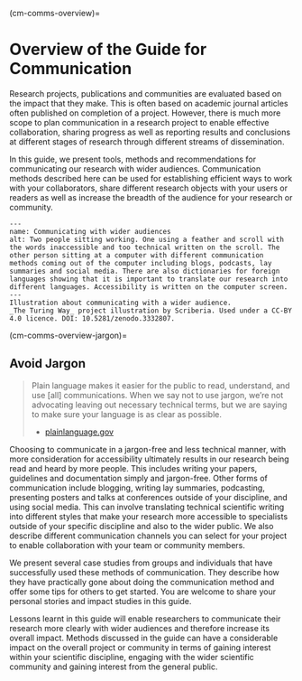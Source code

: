 (cm-comms-overview)=
# Overview of the Guide for Communication

Research projects, publications and communities are evaluated based on the impact that they make.
This is often based on academic journal articles often published on completion of a project.
However, there is much more scope to plan communication in a research project to enable effective collaboration, sharing progress as well as reporting results and conclusions at different stages of research through different streams of dissemination.

In this guide, we present tools, methods and recommendations for communicating our research with wider audiences.
Communication methods described here can be used for establishing efficient ways to work with your collaborators, share different research objects with your users or readers as well as increase the breadth of the audience for your research or community.

```{figure} ../figures/communication-styles-with-text.jpg
---
name: Communicating with wider audiences
alt: Two people sitting working. One using a feather and scroll with the words inaccessible and too technical written on the scroll. The other person sitting at a computer with different communication methods coming out of the computer including blogs, podcasts, lay summaries and social media. There are also dictionaries for foreign languages showing that it is important to translate our research into different languages. Accessibility is written on the computer screen.
---
Illustration about communicating with a wider audience.
_The Turing Way_ project illustration by Scriberia. Used under a CC-BY 4.0 licence. DOI: 10.5281/zenodo.3332807.
```

(cm-comms-overview-jargon)=
## Avoid Jargon

> Plain language makes it easier for the public to read, understand, and use [all] communications.
When we say not to use jargon, we’re not advocating leaving out necessary technical terms, but we are saying to make sure your language is as clear as possible.
> - [plainlanguage.gov](https://www.plainlanguage.gov/guidelines/words/avoid-jargon)

Choosing to communicate in a jargon-free and less technical manner, with more consideration for accessibility ultimately results in our research being read and heard by more people.
This includes writing your papers, guidelines and documentation simply and jargon-free.
Other forms of communication include blogging, writing lay summaries, podcasting, presenting posters and talks at conferences outside of your discipline, and using social media.
This can involve translating technical scientific writing into different styles that make your research more accessible to specialists outside of your specific discipline and also to the wider public.
We also describe different communication channels you can select for your project to enable collaboration with your team or community members.

We present several case studies from groups and individuals that have successfully used these methods of communication.
They describe how they have practically gone about doing the communication method and offer some tips for others to get started.
You are welcome to share your personal stories and impact studies in this guide.

Lessons learnt in this guide will enable researchers to communicate their research more clearly with wider audiences and therefore increase its overall impact.
Methods discussed in the guide can have a considerable impact on the overall project or community in terms of gaining interest within your scientific discipline, engaging with the wider scientific community and gaining interest from the general public.

